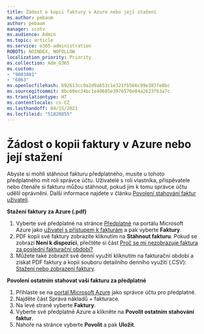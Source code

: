 ```yaml
---
title: Žádost o kopii faktury v Azure nebo její stažení
ms.author: pebaum
author: pebaum
manager: scotv
ms.audience: Admin
ms.topic: article
ms.service: o365-administration
ROBOTS: NOINDEX, NOFOLLOW
localization_priority: Priority
ms.collection: Adm_O365
ms.custom:
- "9003801"
- "6863"
ms.openlocfilehash: b92613cc9a2d9a653c1e321fb566c99e383fe8bc
ms.sourcegitcommit: 8bc60ec34bc1e40685e3976576e04a2623f63a7c
ms.translationtype: HT
ms.contentlocale: cs-CZ
ms.lasthandoff: 04/15/2021
ms.locfileid: "51820855"
---
```

# <a name="download-or-request-a-copy-of-my-bill-in-azure"></a>Žádost o kopii faktury v Azure nebo její stažení

Abyste si mohli stáhnout fakturu předplatného, musíte u tohoto předplatného mít roli správce účtu. Uživatelé s rolí vlastníka, přispěvatele nebo čtenáře si fakturu můžou stáhnout, pokud jim k tomu správce účtu udělil oprávnění. Další informace najdete v článku [Povolení stahování faktur uživateli](https://docs.microsoft.com/azure/cost-management-billing/manage/manage-billing-access#opt-in).

**Stažení faktury za Azure (.pdf)**

1. Vyberte své předplatné na stránce [Předplatné](https://portal.azure.com/#blade/Microsoft_Azure_Billing/SubscriptionsBlade) na portálu Microsoft Azure jako [uživatel s přístupem k fakturám](https://docs.microsoft.com/azure/cost-management-billing/manage/manage-billing-access?WT.mc_id=Portal-Microsoft_Azure_Support) a pak vyberte **Faktury**.
2. PDF kopii své faktury zobrazíte kliknutím na **Stáhnout fakturu**. Pokud se zobrazí **Není k dispozici**, přečtěte si část [Proč se mi nezobrazuje faktura za poslední fakturační období?](https://docs.microsoft.com/azure/cost-management-billing/manage/download-azure-invoice-daily-usage-date?WT.mc_id=Portal-Microsoft_Azure_Support#noinvoice)
3. Můžete také zobrazit své denní využití kliknutím na fakturační období a získat PDF faktury a kopii souboru detailního denního využití (.CSV): [Stažení nebo zobrazení faktury](https://docs.microsoft.com/azure/cost-management-billing/manage/download-azure-invoice-daily-usage-date?WT.mc_id=Portal-Microsoft_Azure_Support).  

**Povolení ostatním stahovat vaši fakturu za předplatné**

1. Přihlaste se na [portál Microsoft Azure](https://portal.azure.com/) jako správce účtu pro předplatné.
2. Najděte část Správa nákladů + fakturace.
3. Na levé straně vyberte **Faktury**.
4. Vyberte své předplatné Azure a klikněte na **Povolit ostatním stahování faktur**.
5. Nahoře na stránce vyberte **Povolit** a pak **Uložit**.
